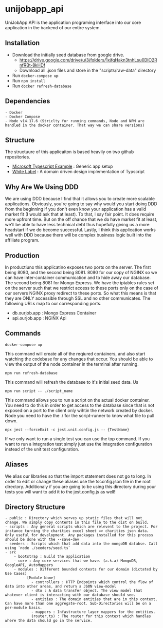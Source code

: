 # unijobapp_api
UniJobApp API is the application programing interface into our core application in the backend of our entire system.

## Installation

- Download the initially seed database from google drive.
    - https://drive.google.com/drive/u/3/folders/1xjfqHakn3tnhLsu0DIO2RnfRBt-8kHDf
    - Download all .json files and store in the "scripts/raw-data" directory
- Run ```docker-compose up```
- Run ```npm install```
- Run ```docker refresh-database```

## Dependencies
    - Docker
    - Docker Compose
    - Node v14.17.6 (Striclty for running commands, Node and NPM are handled in the docker container. That way we can share versions)

## Structure
The structuure of this applicaiton is based heavily on two github repositories.
- [Microsoft Typescript Example](https://github.com/microsoft/TypeScript-Node-Starter) : Generic app setup
- [White Label](https://github.com/stemmlerjs/white-label) : A domain driven design implementation of Typscript

## Why Are We Using DDD
We are using DDD because I find that it allows you to create more scalable applications. Obviously, you're going to say why would you start doing DDD from the beginning if you don't even know your application has a valid market fit (I would ask that at least). To that, I say fair point. It does require more upfront time. But on the off chance that we do have market fit at least, we'll be able to have less technical debt thus hopefully giving us a more headstart if we do become successful. Lastly, I think this application works well with DDD because there will be complex business logic built into the affiliate program.

## Production

In productiuno this applicatino exposes two ports on the server. The first being 8080, and the second being 8081. 8080 for our copy of NGINX so we can have inter-container communication and to hide away our database. The second being 8081 for Mongo Express. We have the iptables rules set on the server such that we restrict access to these ports only on the case of our servers NGINX
proxy redirect to these ports. So what this means is that they are ONLY accessible through SSL and no other communicates. The following URLs map to our corresponding ports.

- db.ourjob.app   : Mongo Express Container
- api.ourjob.app  : NGINX Api

## Commands

    docker-compose up
This command will create all of the reqiured containers, and also start watching the codebase for any changes that occur. You should be able to view the output of the node container in the terminal after running.

    npm run refresh-database
This command will refresh the database to it's initial seed data. Us

    npm run script -- ./script_name
This command allows you to run a script on the actual docker container. You need to do this in order to get access to the database since that is not exposed on a port to the client only wihtin the network created by docker. Node you need to have the ./ for the script-runner to know what file to pull down.

    npx jest --forceExit -c jest.unit.config.js -- {TestName}
If we only want to run a single test you can use the top command. If you want to run a integration test simply just use the integration configuration instead of the unit test configuration.

## Aliases

We alias our libraries so that the import statement does not go to long. In order to edit or change these aliases use the tsconfig.json file in the root directory. Additionaly if you are
going to be using this directory during your tests you will want to add it to the jest.config.js as well!

## Directory Structure

    - public : Directory which serves up static files that will not change. We simply copy contents in this file to the dist on build.
    - scripts : Any general scripts which are relevent to the project. For instance turning the charities excel sheet => charities json data. Only useful for development. Any packages installed for this process should be done with the --save-dev
    - seeders : Scripts which that add data into the mongoDB databse. Call using `node ./seeders/seed.ts`
    - src
        - bootstrap : Build the application
        - core : Any core services that we have. (a.k.a) MongoDB, GoogleAPI, AutoMappers
        - modules : Different bounded contexts for our domain (dictated by Use Cases)
            - [Module Name]
                - controllers : HTTP Endpoints which control the flow of data into other areas, and return a JSON view-model
                - dto : A data transfer object. The view model that whatever client is interacting with our database should see.
                - entities : The domain entities that are in this context. Can have more than one aggregate-root. Sub-Directories will be on a per-module basis.
                - mappers : Infastructure layer mappers for the entities.
                (router.ts) : The router for this context which handles where the data should go in the service.

